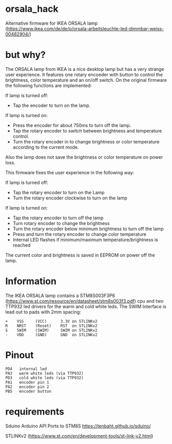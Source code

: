 # orsala_hack
Alternative firmware for IKEA ORSALA lamp (https://www.ikea.com/de/de/p/orsala-arbeitsleuchte-led-dimmbar-weiss-00482904/)



# but why?
The ORSALA lamp from IKEA is a nice desktop lamp but has a very strange user experience. It features one rotary encoeder with button to control the brightness, color temperature and an on/off switch.
On the original firmware the following functions are implemented: 

If lamp is turned off: 
 * Tap the encoder to turn on the lamp.

If lamp is turned on:
 * Press the encoder for about 750ms to turn off the lamp.
 * Tap the rotary encoder to switch between brightness and temperature control.
 * Turn the rotary encoder in to change brightness or color temperature according to the current mode.

Also the lamp does not save the brightness or color temperature on power loss.

This firmware fixes the user experience in the following way:

If lamp is turned off: 
 * Tap the rotary encoder to turn on the Lamp
 * Turn the rotary encoder clockwise to turn on the lamp
 
If lamp is turned on:
 * Tap the rotary encoder to turn off the lamp
 * Turn rotary encoder to change the brightness
 * Turn the rotary encoder below minimum brightness to turn off the lamp
 * Press and turn the rotary encoder to change color temperature
 * Internal LED flashes if minimum/maximum temperature/brightness is reached

The current color and brightness is saved in EEPROM on power off the lamp.

# Information
The IKEA ORSALA lamp contains a STM8S003F3P6 (https://www.st.com/resource/en/datasheet/stm8s003f3.pdf) cpu and two TTP932 led drivers for the warm and cold white leds.
The SWIM Interface is lead out to pads with 2mm spacing:

```
+    VSS     (VCC)      3.3V on STLINKv2
R    NRST    (Reset)    RST  on STLINKv2
S    SWIM    (SWIM)     SWIM on STLINKv2
-    VDD     (GND)      GND  on STLINKv2
```

# Pinout

```
PD4   internal led
PA3   warm white leds (via TTP932)
PD3   cold white leds (via TTP932)
PA1   encoder pin 1
PA2   encoder pin 2
PB5   encoder button
```

# requirements
Sduino Arduino API Ports to STM8S https://tenbaht.github.io/sduino/

STLINKv2 (https://www.st.com/en/development-tools/st-link-v2.html)
